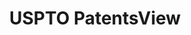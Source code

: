 ---
bigquery: https://console.cloud.google.com/bigquery?p=patents-public-data&d=patentsview&page=dataset
citation: Attribution should be given to PatentsView for use, distribution, or derivative
  works.
code: https://github.com/CSSIP-AIR/PatentsView-Code-Snippets/
contributors: USPTO
cost: None
description: 'PatentsView includes US patent data including raw data (summaries, applications,
  pregrant applications), disambugations of inventors and assignees, and inventor
  gender estimates.  Also foreign priority data, # of figures and sheets, and government
  interest statements.'
documentation: https://patentsview.org/query/builder-faqs
last_edit: 04/07/2022, 09:44:11
location: https://patentsview.org/
maintained_by: USPTO
record_creation_timestamp: 12/2/2020 17:20:46
schema_fields:
- text
- ipc_class
- inventor_id
- disamb_inventor_id_20191231
- disamb_assignee_id_20190820
- title
- disamb_inventor_id_20171226
- doctype
- withdrawn
- variety
- kind
- organization
- subclass
- action_date
- assignee_id
- disamb_assignee_id_20190312
- classification_status
- disamb_inventor_id_20180528
- rule_47
- disclaimer_date
- subcategory_id
- symbol_position
- fname
- attribution_status
- disamb_inventor_id_20171003
- series_code
- uuid
- role
- county_fips
- disamb_inventor_id_20190820
- reldocno
- section
- disamb_inventor_id_20181127
- rawlocation_id
- num_figures
- field_id
- id
- patent_id
- disamb_inventor_id_20170808
- abstract
- level_one
- classification_level
- application_id
- status
- subclass_id
- name_first
- section_id
- dependent
- sector_title
- sequence
- term_extension
- disamb_assignee_id_20200630
- disamb_assignee_id_20191008
- gi_statement
- disamb_assignee_id_20181127
- length
- doc_type
- subgroup
- male
- citation_id
- longitude
- mainclass_id
- disamb_inventor_id_20190312
- rel_id
- num_sheets
- disamb_assignee_id_20200331
- deceased
- f371_date
- _102_date
- number
- term_disclaimer
- county
- applicant_type
- disamb_inventor_id_20200929
- name
- subgroup_id
- designation
- filename
- group_id
- location_id
- date
- exemplary
- term_grant
- num
- type
- disamb_inventor_id_20170307
- field_title
- disamb_inventor_id_20200331
- latitude
- relkind
- contract_award_number
- disamb_assignee_id_20200929
- _371_date
- state_fips
- country
- disamb_inventor_id_20201229
- country_transformed
- rawassignee_id
- level_three
- publication_number
- group
- latin_name
- male_flag
- lawyer_id
- disamb_inventor_id_20191008
- classification_value
- level_two
- f102_date
- disamb_assignee_id_20191231
- latlong
- subsection_id
- lapse_of_patent
- name_last
- organization_id
- lname
- num_claims
- rawinventor_id
- category
- classification_data_source
- ipc_version_indicator
- main_group
- disamb_inventor_id_20200630
- category_id
- city
- state
shortname: patentsview
tags:
- disambiguation
- United States
- gender
terms_of_use: Creative Commons Attribution 4.0 International License.
timeframe: 1963-1999
title: USPTO PatentsView
uuid: cf1780b1-e265-4e49-8d1d-83b9cfe0fd9a
---